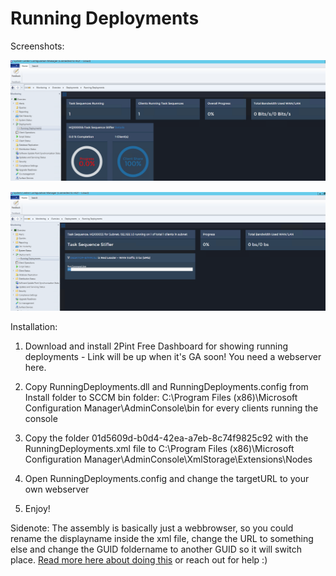 # Running Deployments

Screenshots:

![Alt text](https://github.com/TeamCTGlobal/MMS2018/blob/master/RunningDeployments/r2.png?raw=true "Running Deployments")

![Alt text](https://github.com/TeamCTGlobal/MMS2018/blob/master/RunningDeployments/r1.png?raw=true "Running Deployments - Details")

Installation:


1) Download and install 2Pint Free Dashboard for showing running deployments - Link will be up when it's GA soon!
   You need a webserver here.

2) Copy RunningDeployments.dll and RunningDeployments.config from Install folder to SCCM bin folder: C:\Program Files (x86)\Microsoft Configuration Manager\AdminConsole\bin
for every clients running the console

3) Copy the folder 01d5609d-b0d4-42ea-a7eb-8c74f9825c92 with the RunningDeployments.xml file to C:\Program Files (x86)\Microsoft Configuration Manager\AdminConsole\XmlStorage\Extensions\Nodes

4) Open RunningDeployments.config and change the targetURL to your own webserver

5) Enjoy!

Sidenote: The assembly is basically just a webbrowser, so you could rename the displayname inside the xml file, change the URL to something else and change the GUID foldername to another GUID so it will switch place. [Read more here about doing this](https://msdn.microsoft.com/en-us/library/hh442693.aspx) or reach out for help :) 






